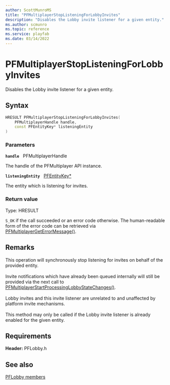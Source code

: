 ```yaml
---
author: ScottMunroMS
title: "PFMultiplayerStopListeningForLobbyInvites"
description: "Disables the Lobby invite listener for a given entity."
ms.author: scmunro
ms.topic: reference
ms.service: playfab
ms.date: 03/14/2022
---
```


# PFMultiplayerStopListeningForLobbyInvites  

Disables the Lobby invite listener for a given entity.  

## Syntax  
  
```cpp
HRESULT PFMultiplayerStopListeningForLobbyInvites(  
    PFMultiplayerHandle handle,  
    const PFEntityKey* listeningEntity  
)  
```  
  
### Parameters  
  
**`handle`** &nbsp; PFMultiplayerHandle  
  
The handle of the PFMultiplayer API instance.  
  
**`listeningEntity`** &nbsp; [PFEntityKey*](../../pfmultiplayer/pfentitykey_clientsdk.md)  
  
The entity which is listening for invites.  
  
  
### Return value
Type: HRESULT
  
```S_OK``` if the call succeeded or an error code otherwise. The human-readable form of the error code can be retrieved via [PFMultiplayerGetErrorMessage()](../../pfmultiplayer/functions/pfmultiplayergeterrormessage.md).
  
## Remarks  
  
This operation will synchronously stop listening for invites on behalf of the provided entity. <br /><br /> Invite notifications which have already been queued internally will still be provided via the next call to [PFMultiplayerStartProcessingLobbyStateChanges()](pfmultiplayerstartprocessinglobbystatechanges.md).   <br /><br /> Lobby invites and this invite listener are unrelated to and unaffected by platform invite mechanisms.   <br /><br /> This method may only be called if the Lobby invite listener is already enabled for the given entity.
  
## Requirements  
  
**Header:** PFLobby.h
  
## See also  
[PFLobby members](../pflobby_members.md)  

  
  
